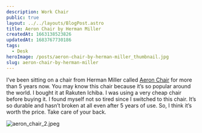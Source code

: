 ```yaml
---
description: Work Chair
public: true
layout: ../../layouts/BlogPost.astro
title: Aeron Chair by Herman Miller
createdAt: 1663138523826
updatedAt: 1683767730186
tags:
  - Desk
heroImage: /posts/aeron-chair-by-herman-miller_thumbnail.jpg
slug: aeron-chair-by-herman-miller
---
```


I’ve been sitting on a chair from Herman Miller called [Aeron Chair](https://amzn.to/3mzPwFZ) for more than 5 years now. You may know this chair because it’s so popular around the world. I bought it at Rakuten Ichiba. I was using a very cheap chair before buying it. I found myself not so tired since I switched to this chair. It’s so durable and hasn’t broken at all even after 5 years of use. So, I think it’s worth the price. Take care of your back.

![aeron_chair_2.jpeg](/posts/aeron-chair-by-herman-miller_aeron-chair-2-jpeg.jpg)
